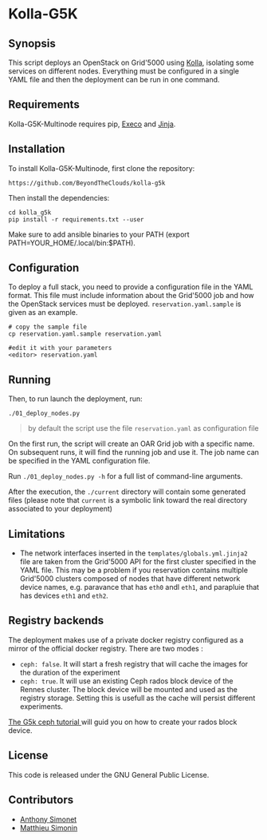 # Kolla-G5K
## Synopsis
This script deploys an OpenStack on Grid'5000 using [Kolla](https://wiki.openstack.org/wiki/Kolla),
isolating some services on different nodes. Everything must be configured in a single YAML file
and then the deployment can be run in one command.

## Requirements
Kolla-G5K-Multinode requires pip, [Execo](http://execo.gforge.inria.fr/) and [Jinja](http://jinja.pocoo.org/).

## Installation

To install Kolla-G5K-Multinode, first clone the repository:
```
https://github.com/BeyondTheClouds/kolla-g5k
```

Then install the dependencies:
```
cd kolla_g5k
pip install -r requirements.txt --user
```

Make sure to add ansible binaries to your PATH (export PATH=YOUR_HOME/.local/bin:$PATH).

## Configuration

To deploy a full stack, you need to provide a configuration file in the YAML format. This
file must include information about the Grid'5000 job and how the OpenStack services must
be deployed. `reservation.yaml.sample` is given as an example.

```
# copy the sample file
cp reservation.yaml.sample reservation.yaml

#edit it with your parameters
<editor> reservation.yaml
```

## Running
Then, to run launch the deployment, run:
```
./01_deploy_nodes.py
```

> by default the script use the file `reservation.yaml` as configuration file

On the first run, the script will create an OAR Grid job with a specific name. On subsequent
runs, it will find the running job and use it. The job name can be specified in the YAML
configuration file.

Run `./01_deploy_nodes.py -h` for a full list of command-line arguments.

After the execution, the `./current` directory will contain some generated
files (please note that `current` is a symbolic link toward the real directory
associated to your deployment)  

## Limitations

* The network interfaces inserted in the `templates/globals.yml.jinja2` file are taken from the
Grid'5000 API for the first cluster specified in the YAML file.
This may be a problem if you reservation contains multiple Grid'5000 clusters composed of nodes that
have different network device names, e.g. paravance that has `eth0` andl `eth1`, and parapluie that
has devices `eth1` and `eth2`.

## Registry backends

The deployment makes use of a private docker registry configured as a mirror of the official docker registry.
There are two modes :

* `ceph: false`. It will start a fresh registry that will cache the images for the duration of the experiment
* `ceph: true`. It will use an existing Ceph rados block device of the Rennes cluster.
The block device will be mounted and used as the registry storage. Setting this is usefull as the cache will persist different experiments.

[The G5k ceph tutorial ](https://www.grid5000.fr/mediawiki/index.php/Ceph) will guid you on how to create your rados block device.



## License
This code is released under the GNU General Public License.

## Contributors

* [Anthony Simonet](http://www.anthony-simonet.fr)
* [Matthieu Simonin](http://people.irisa.fr/Matthieu.Simonin)
